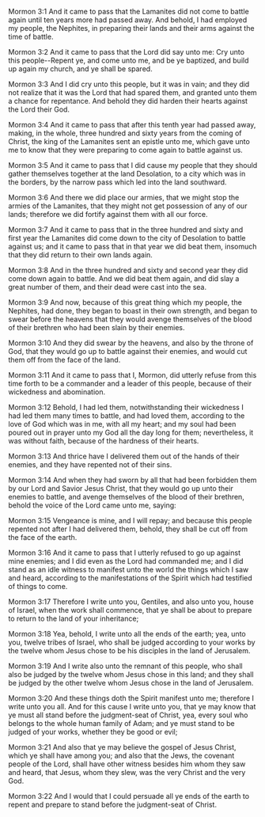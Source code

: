 Mormon 3:1 And it came to pass that the Lamanites did not come to battle
again until ten years more had passed away. And behold, I had employed
my people, the Nephites, in preparing their lands and their arms against
the time of battle.

Mormon 3:2 And it came to pass that the Lord did say unto me: Cry unto
this people--Repent ye, and come unto me, and be ye baptized, and build
up again my church, and ye shall be spared.

Mormon 3:3 And I did cry unto this people, but it was in vain; and they
did not realize that it was the Lord that had spared them, and granted
unto them a chance for repentance. And behold they did harden their
hearts against the Lord their God.

Mormon 3:4 And it came to pass that after this tenth year had passed
away, making, in the whole, three hundred and sixty years from the
coming of Christ, the king of the Lamanites sent an epistle unto me,
which gave unto me to know that they were preparing to come again to
battle against us.

Mormon 3:5 And it came to pass that I did cause my people that they
should gather themselves together at the land Desolation, to a city
which was in the borders, by the narrow pass which led into the land
southward.

Mormon 3:6 And there we did place our armies, that we might stop the
armies of the Lamanites, that they might not get possession of any of
our lands; therefore we did fortify against them with all our force.

Mormon 3:7 And it came to pass that in the three hundred and sixty and
first year the Lamanites did come down to the city of Desolation to
battle against us; and it came to pass that in that year we did beat
them, insomuch that they did return to their own lands again.

Mormon 3:8 And in the three hundred and sixty and second year they did
come down again to battle. And we did beat them again, and did slay a
great number of them, and their dead were cast into the sea.

Mormon 3:9 And now, because of this great thing which my people, the
Nephites, had done, they began to boast in their own strength, and began
to swear before the heavens that they would avenge themselves of the
blood of their brethren who had been slain by their enemies.

Mormon 3:10 And they did swear by the heavens, and also by the throne of
God, that they would go up to battle against their enemies, and would
cut them off from the face of the land.

Mormon 3:11 And it came to pass that I, Mormon, did utterly refuse from
this time forth to be a commander and a leader of this people, because
of their wickedness and abomination.

Mormon 3:12 Behold, I had led them, notwithstanding their wickedness I
had led them many times to battle, and had loved them, according to the
love of God which was in me, with all my heart; and my soul had been
poured out in prayer unto my God all the day long for them;
nevertheless, it was without faith, because of the hardness of their
hearts.

Mormon 3:13 And thrice have I delivered them out of the hands of their
enemies, and they have repented not of their sins.

Mormon 3:14 And when they had sworn by all that had been forbidden them
by our Lord and Savior Jesus Christ, that they would go up unto their
enemies to battle, and avenge themselves of the blood of their brethren,
behold the voice of the Lord came unto me, saying:

Mormon 3:15 Vengeance is mine, and I will repay; and because this people
repented not after I had delivered them, behold, they shall be cut off
from the face of the earth.

Mormon 3:16 And it came to pass that I utterly refused to go up against
mine enemies; and I did even as the Lord had commanded me; and I did
stand as an idle witness to manifest unto the world the things which I
saw and heard, according to the manifestations of the Spirit which had
testified of things to come.

Mormon 3:17 Therefore I write unto you, Gentiles, and also unto you,
house of Israel, when the work shall commence, that ye shall be about to
prepare to return to the land of your inheritance;

Mormon 3:18 Yea, behold, I write unto all the ends of the earth; yea,
unto you, twelve tribes of Israel, who shall be judged according to your
works by the twelve whom Jesus chose to be his disciples in the land of
Jerusalem.

Mormon 3:19 And I write also unto the remnant of this people, who shall
also be judged by the twelve whom Jesus chose in this land; and they
shall be judged by the other twelve whom Jesus chose in the land of
Jerusalem.

Mormon 3:20 And these things doth the Spirit manifest unto me; therefore
I write unto you all. And for this cause I write unto you, that ye may
know that ye must all stand before the judgment-seat of Christ, yea,
every soul who belongs to the whole human family of Adam; and ye must
stand to be judged of your works, whether they be good or evil;

Mormon 3:21 And also that ye may believe the gospel of Jesus Christ,
which ye shall have among you; and also that the Jews, the covenant
people of the Lord, shall have other witness besides him whom they saw
and heard, that Jesus, whom they slew, was the very Christ and the very
God.

Mormon 3:22 And I would that I could persuade all ye ends of the earth
to repent and prepare to stand before the judgment-seat of Christ.
